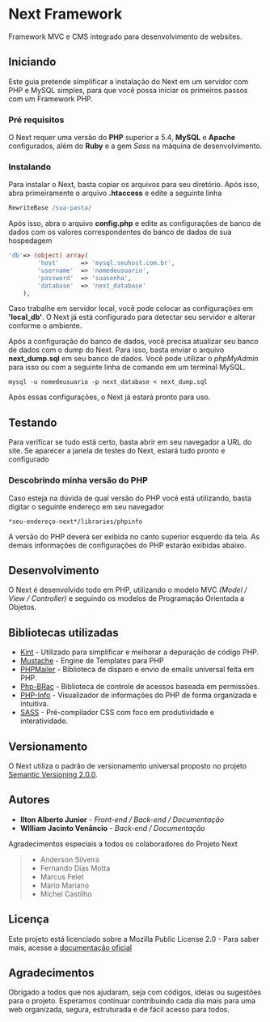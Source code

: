 # Next Framework

Framework MVC e CMS integrado para desenvolvimento de websites.

## Iniciando

Este guia pretende simplificar a instalação do Next em um servidor com PHP e MySQL simples, para que você possa iniciar os primeiros passos com um Framework PHP.

### Pré requisitos

O Next requer uma versão do **PHP** superior a 5.4, **MySQL** e **Apache** configurados, além do **Ruby** e a gem *Sass* na máquina de desenvolvimento.

### Instalando

Para instalar o Next, basta copiar os arquivos para seu diretório. Após isso, abra primeiramente o arquivo **.htaccess** e edite a seguinte linha

```apache
RewriteBase /sua-pasta/
```

Após isso, abra o arquivo **config.php** e edite as configurações de banco de dados com os valores correspondentes do banco de dados de sua hospedagem

```php
'db'=> (object) array(
        'host'      => 'mysql.seuhost.com.br',
        'username'  => 'nomedeusuario',
        'password'  => 'suasenha',
        'database'  => 'next_database'
    ),
```

Caso trabalhe em servidor local, você pode colocar as configurações em **'local_db'**. O Next já está configurado para detectar seu servidor e alterar conforme o ambiente. 

Após a configuração do banco de dados, você precisa atualizar seu banco de dados com o dump do Next. Para isso, basta enviar o arquivo **next_dump.sql** em seu banco de dados. Você pode utilizar o *phpMyAdmin* para isso ou com a seguinte linha de comando em um terminal MySQL.

```mysql
mysql -u nomedeusuario -p next_database < next_dump.sql
```

Após essas configurações, o Next já estará pronto para uso.

## Testando

Para verificar se tudo está certo, basta abrir em seu navegador a URL do site. Se aparecer a janela de testes do Next, estará tudo pronto e configurado

### Descobrindo minha versão do PHP

Caso esteja na dúvida de qual versão do PHP você está utilizando, basta digitar o seguinte endereço em seu navegador

```
*seu-endereço-next*/libraries/phpinfo
```

A versão do PHP deverá ser exibida no canto superior esquerdo da tela. As demais informações de configurações do PHP estarão exibidas abaixo.

## Desenvolvimento

O Next é desenvolvido todo em PHP, utilizando o modelo MVC *(Model / View / Controller)* e seguindo os modelos de Programação Orientada a Objetos.

## Bibliotecas utilizadas

* [Kint](https://kint-php.github.io/kint/) - Utilizado para simplificar e melhorar a depuração de código PHP.
* [Mustache](https://mustache.github.io/) - Engine de Templates para PHP
* [PHPMailer](https://github.com/PHPMailer/PHPMailer) - Biblioteca de disparo e envio de emails universal feita em PHP.
* [Php-BRac](http://phprbac.net/) - Biblioteca de controle de acessos baseada em permissões.
* [PHP-Info](https://github.com/SynCap/PHP-Info) - Visualizador de informações do PHP de forma organizada e intuitiva.
* [SASS](http://sass-lang.com/) - Pré-compilador CSS com foco em produtividade e interatividade.

## Versionamento

O Next utiliza o padrão de versionamento universal proposto no projeto [Semantic Versioning 2.0.0](http://semver.org/). 

## Autores

* **Ilton Alberto Junior** - *Front-end / Back-end / Documentação*
* **WIlliam Jacinto Venâncio** - *Back-end / Documentação*

Agradecimentos especiais a todos os colaboradores do Projeto Next

> * Anderson Silveira
> * Fernando Dias Motta
> * Marcus Felet
> * Mario Mariano
> * Michel Castilho

## Licença

Este projeto está licenciado sobre a Mozilla Public License 2.0 - Para saber mais, acesse a [documentação oficial](https://www.mozilla.org/media/MPL/2.0/index.txt)

## Agradecimentos

Obrigado a todos que nos ajudaram, seja com códigos, ideias ou sugestões para o projeto. Esperamos continuar contribuindo cada dia mais para uma web organizada, segura, estruturada e de fácil acesso para todos.
